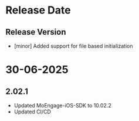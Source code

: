 # Release Date

## Release Version

- [minor] Added support for file based initialization

# 30-06-2025

## 2.02.1

- Updated MoEngage-iOS-SDK to 10.02.2
- Updated CI/CD

